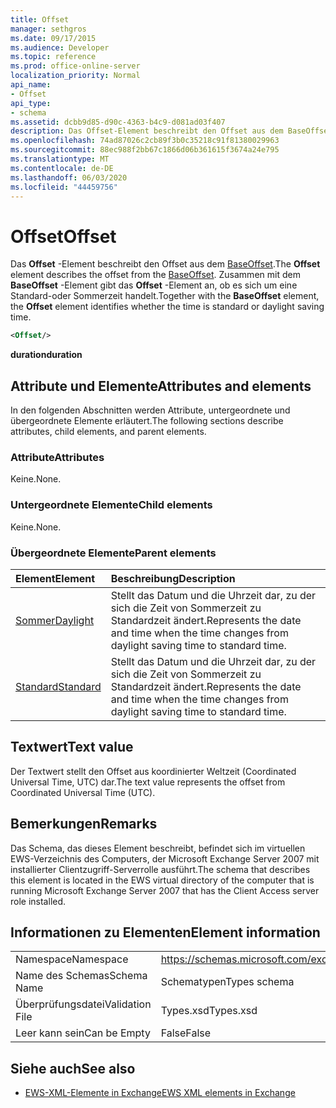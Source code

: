 ```yaml
---
title: Offset
manager: sethgros
ms.date: 09/17/2015
ms.audience: Developer
ms.topic: reference
ms.prod: office-online-server
localization_priority: Normal
api_name:
- Offset
api_type:
- schema
ms.assetid: dcbb9d85-d90c-4363-b4c9-d081ad03f407
description: Das Offset-Element beschreibt den Offset aus dem BaseOffset. Zusammen mit dem BaseOffset-Element gibt das Offset-Element an, ob es sich um eine Standard-oder Sommerzeit handelt.
ms.openlocfilehash: 74ad87026c2cb89f3b0c35218c91f81380029963
ms.sourcegitcommit: 88ec988f2bb67c1866d06b361615f3674a24e795
ms.translationtype: MT
ms.contentlocale: de-DE
ms.lasthandoff: 06/03/2020
ms.locfileid: "44459756"
---
```

# <a name="offset"></a><span data-ttu-id="d2fdc-104">Offset</span><span class="sxs-lookup"><span data-stu-id="d2fdc-104">Offset</span></span>

<span data-ttu-id="d2fdc-105">Das **Offset** -Element beschreibt den Offset aus dem [BaseOffset](baseoffset.md).</span><span class="sxs-lookup"><span data-stu-id="d2fdc-105">The **Offset** element describes the offset from the [BaseOffset](baseoffset.md).</span></span> <span data-ttu-id="d2fdc-106">Zusammen mit dem **BaseOffset** -Element gibt das **Offset** -Element an, ob es sich um eine Standard-oder Sommerzeit handelt.</span><span class="sxs-lookup"><span data-stu-id="d2fdc-106">Together with the **BaseOffset** element, the **Offset** element identifies whether the time is standard or daylight saving time.</span></span> 
  
```xml
<Offset/>
```

 <span data-ttu-id="d2fdc-107">**duration**</span><span class="sxs-lookup"><span data-stu-id="d2fdc-107">**duration**</span></span>
## <a name="attributes-and-elements"></a><span data-ttu-id="d2fdc-108">Attribute und Elemente</span><span class="sxs-lookup"><span data-stu-id="d2fdc-108">Attributes and elements</span></span>

<span data-ttu-id="d2fdc-109">In den folgenden Abschnitten werden Attribute, untergeordnete und übergeordnete Elemente erläutert.</span><span class="sxs-lookup"><span data-stu-id="d2fdc-109">The following sections describe attributes, child elements, and parent elements.</span></span>
  
### <a name="attributes"></a><span data-ttu-id="d2fdc-110">Attribute</span><span class="sxs-lookup"><span data-stu-id="d2fdc-110">Attributes</span></span>

<span data-ttu-id="d2fdc-111">Keine.</span><span class="sxs-lookup"><span data-stu-id="d2fdc-111">None.</span></span>
  
### <a name="child-elements"></a><span data-ttu-id="d2fdc-112">Untergeordnete Elemente</span><span class="sxs-lookup"><span data-stu-id="d2fdc-112">Child elements</span></span>

<span data-ttu-id="d2fdc-113">Keine.</span><span class="sxs-lookup"><span data-stu-id="d2fdc-113">None.</span></span>
  
### <a name="parent-elements"></a><span data-ttu-id="d2fdc-114">Übergeordnete Elemente</span><span class="sxs-lookup"><span data-stu-id="d2fdc-114">Parent elements</span></span>

|<span data-ttu-id="d2fdc-115">**Element**</span><span class="sxs-lookup"><span data-stu-id="d2fdc-115">**Element**</span></span>|<span data-ttu-id="d2fdc-116">**Beschreibung**</span><span class="sxs-lookup"><span data-stu-id="d2fdc-116">**Description**</span></span>|
|:-----|:-----|
|[<span data-ttu-id="d2fdc-117">Sommer</span><span class="sxs-lookup"><span data-stu-id="d2fdc-117">Daylight</span></span>](daylight.md) <br/> |<span data-ttu-id="d2fdc-118">Stellt das Datum und die Uhrzeit dar, zu der sich die Zeit von Sommerzeit zu Standardzeit ändert.</span><span class="sxs-lookup"><span data-stu-id="d2fdc-118">Represents the date and time when the time changes from daylight saving time to standard time.</span></span>  <br/> |
|[<span data-ttu-id="d2fdc-119">Standard</span><span class="sxs-lookup"><span data-stu-id="d2fdc-119">Standard</span></span>](standard.md) <br/> |<span data-ttu-id="d2fdc-120">Stellt das Datum und die Uhrzeit dar, zu der sich die Zeit von Sommerzeit zu Standardzeit ändert.</span><span class="sxs-lookup"><span data-stu-id="d2fdc-120">Represents the date and time when the time changes from daylight saving time to standard time.</span></span>  <br/> |
   
## <a name="text-value"></a><span data-ttu-id="d2fdc-121">Textwert</span><span class="sxs-lookup"><span data-stu-id="d2fdc-121">Text value</span></span>

<span data-ttu-id="d2fdc-122">Der Textwert stellt den Offset aus koordinierter Weltzeit (Coordinated Universal Time, UTC) dar.</span><span class="sxs-lookup"><span data-stu-id="d2fdc-122">The text value represents the offset from Coordinated Universal Time (UTC).</span></span>
  
## <a name="remarks"></a><span data-ttu-id="d2fdc-123">Bemerkungen</span><span class="sxs-lookup"><span data-stu-id="d2fdc-123">Remarks</span></span>

<span data-ttu-id="d2fdc-124">Das Schema, das dieses Element beschreibt, befindet sich im virtuellen EWS-Verzeichnis des Computers, der Microsoft Exchange Server 2007 mit installierter Clientzugriff-Serverrolle ausführt.</span><span class="sxs-lookup"><span data-stu-id="d2fdc-124">The schema that describes this element is located in the EWS virtual directory of the computer that is running Microsoft Exchange Server 2007 that has the Client Access server role installed.</span></span>
  
## <a name="element-information"></a><span data-ttu-id="d2fdc-125">Informationen zu Elementen</span><span class="sxs-lookup"><span data-stu-id="d2fdc-125">Element information</span></span>

|||
|:-----|:-----|
|<span data-ttu-id="d2fdc-126">Namespace</span><span class="sxs-lookup"><span data-stu-id="d2fdc-126">Namespace</span></span>  <br/> |https://schemas.microsoft.com/exchange/services/2006/types  <br/> |
|<span data-ttu-id="d2fdc-127">Name des Schemas</span><span class="sxs-lookup"><span data-stu-id="d2fdc-127">Schema Name</span></span>  <br/> |<span data-ttu-id="d2fdc-128">Schematypen</span><span class="sxs-lookup"><span data-stu-id="d2fdc-128">Types schema</span></span>  <br/> |
|<span data-ttu-id="d2fdc-129">Überprüfungsdatei</span><span class="sxs-lookup"><span data-stu-id="d2fdc-129">Validation File</span></span>  <br/> |<span data-ttu-id="d2fdc-130">Types.xsd</span><span class="sxs-lookup"><span data-stu-id="d2fdc-130">Types.xsd</span></span>  <br/> |
|<span data-ttu-id="d2fdc-131">Leer kann sein</span><span class="sxs-lookup"><span data-stu-id="d2fdc-131">Can be Empty</span></span>  <br/> |<span data-ttu-id="d2fdc-132">False</span><span class="sxs-lookup"><span data-stu-id="d2fdc-132">False</span></span>  <br/> |
   
## <a name="see-also"></a><span data-ttu-id="d2fdc-133">Siehe auch</span><span class="sxs-lookup"><span data-stu-id="d2fdc-133">See also</span></span>



- [<span data-ttu-id="d2fdc-134">EWS-XML-Elemente in Exchange</span><span class="sxs-lookup"><span data-stu-id="d2fdc-134">EWS XML elements in Exchange</span></span>](ews-xml-elements-in-exchange.md)

